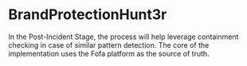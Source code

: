 # BrandProtectionHunt3r
In the Post-Incident Stage, the process will help leverage containment checking in case of similar pattern detection. The core of the implementation uses the Fofa platform as the source of truth.